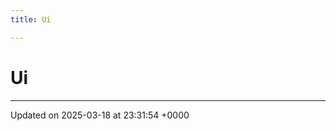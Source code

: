 ```yaml
---
title: Ui

---
```


# Ui








-------------------------------

Updated on 2025-03-18 at 23:31:54 +0000
